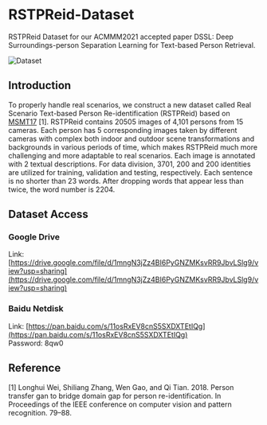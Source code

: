 # RSTPReid-Dataset
RSTPReid Dataset for our ACMMM2021 accepted paper DSSL: Deep Surroundings-person Separation Learning for Text-based Person Retrieval.  

![Dataset](https://github.com/NjtechCVLab/RSTPReid-Dataset/blob/main/Imgs/MM2021Dataset.png)

## Introduction

To properly handle real scenarios, we construct a new dataset called Real Scenario Text-based Person Re-identification (RSTPReid) based on [MSMT17](https://openaccess.thecvf.com/content_cvpr_2018/papers/Wei_Person_Transfer_GAN_CVPR_2018_paper.pdf) [1]. RSTPReid contains 20505 images of 4,101 persons from 15 cameras. Each person has 5 corresponding images taken by different cameras with complex both indoor and outdoor scene transformations and backgrounds in various periods of time, which makes RSTPReid much more challenging and more adaptable to real scenarios. Each image is annotated with 2 textual descriptions. For data division, 3701, 200 and 200 identities are utilized for training, validation and testing, respectively. Each sentence is no shorter than 23 words. After dropping words that appear less than twice, the word number is 2204.

## Dataset Access

### Google Drive
Link: [https://drive.google.com/file/d/1mngN3jZz4BI6PyGNZMKsvRR9JbvLSlg9/view?usp=sharing](https://drive.google.com/file/d/1mngN3jZz4BI6PyGNZMKsvRR9JbvLSlg9/view?usp=sharing)

### Baidu Netdisk
Link: [https://pan.baidu.com/s/11osRxEV8cnS5SXDXTEtIQg](https://pan.baidu.com/s/11osRxEV8cnS5SXDXTEtIQg)  
Password: 8qw0  

## Reference

[1] Longhui Wei, Shiliang Zhang, Wen Gao, and Qi Tian. 2018. Person transfer gan to bridge domain gap for person re-identification. In Proceedings of the IEEE conference on computer vision and pattern recognition. 79–88.
